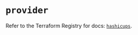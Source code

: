 # `provider`

Refer to the Terraform Registry for docs: [`hashicups`](https://hashicorp.com/providers/edu/hashicups/latest/docs).
